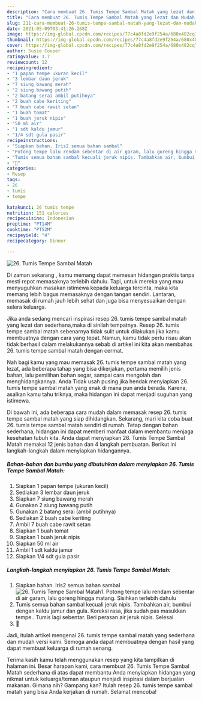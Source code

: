```yaml
---
description: "Cara membuat 26. Tumis Tempe Sambal Matah yang lezat dan Mudah Dibuat"
title: "Cara membuat 26. Tumis Tempe Sambal Matah yang lezat dan Mudah Dibuat"
slug: 211-cara-membuat-26-tumis-tempe-sambal-matah-yang-lezat-dan-mudah-dibuat
date: 2021-05-09T03:41:26.268Z
image: https://img-global.cpcdn.com/recipes/77c4a8fd2e9f254a/680x482cq70/26-tumis-tempe-sambal-matah-foto-resep-utama.jpg
thumbnail: https://img-global.cpcdn.com/recipes/77c4a8fd2e9f254a/680x482cq70/26-tumis-tempe-sambal-matah-foto-resep-utama.jpg
cover: https://img-global.cpcdn.com/recipes/77c4a8fd2e9f254a/680x482cq70/26-tumis-tempe-sambal-matah-foto-resep-utama.jpg
author: Susie Cooper
ratingvalue: 3.7
reviewcount: 12
recipeingredient:
- "1 papan tempe ukuran kecil"
- "3 lembar daun jeruk"
- "7 siung bawang merah"
- "2 siung bawang putih"
- "2 batang serai ambil putihnya"
- "2 buah cabe keriting"
- "7 buah cabe rawit setan"
- "1 buah tomat"
- "1 buah jeruk nipis"
- "50 ml air"
- "1 sdt kaldu jamur"
- "1/4 sdt gula pasir"
recipeinstructions:
- "Siapkan bahan. Iris2 semua bahan sambal"
- "Potong tempe lalu rendam sebentar di air garam, lalu goreng hingga matang. Sisihkan terlebih dahulu"
- "Tumis semua bahan sambal kecuali jeruk nipis. Tambahkan air, bumbui dengan kaldu jamur dan gula. Koreksi rasa, jika sudah pas masukkan tempe.. Tumis lagi sebentar. Beri perasan air jeruk nipis. Selesai"
- "💓"
categories:
- Resep
tags:
- 26
- tumis
- tempe

katakunci: 26 tumis tempe 
nutrition: 151 calories
recipecuisine: Indonesian
preptime: "PT14M"
cooktime: "PT52M"
recipeyield: "4"
recipecategory: Dinner

---
```



![26. Tumis Tempe Sambal Matah](https://img-global.cpcdn.com/recipes/77c4a8fd2e9f254a/680x482cq70/26-tumis-tempe-sambal-matah-foto-resep-utama.jpg)

Di zaman  sekarang , kamu memang dapat memesan hidangan praktis tanpa mesti repot memasaknya terlebih dahulu. Tapi, untuk mereka yang mau menyuguhkan masakan istimewa kepada keluarga tercinta, maka kita memang lebih bagus memasaknya dengan tangan sendiri. Lantaran, memasak di rumah jauh lebih sehat dan juga bisa menyesuaikan dengan selera keluarga.

Jika anda sedang mencari inspirasi resep 26. tumis tempe sambal matah yang lezat dan sederhana,maka di sinilah tempatnya. Resep 26. tumis tempe sambal matah  sebenarnya tidak sulit untuk dilakukan jika kamu membuatnya dengan cara yang tepat. Namun, kamu tidak perlu risau akan tidak berhasil dalam melakukannya 
sebab di artikel ini kita akan membahas 26. tumis tempe sambal matah dengan cermat.  



Nah bagi kamu yang mau memasak 26. tumis tempe sambal matah yang lezat, ada beberapa tahap yang bisa dikerjakan, pertama memilih jenis bahan, lalu pemilihan bahan segar, sampai cara mengolah dan menghidangkannya. Anda Tidak usah pusing jika hendak menyiapkan 26. tumis tempe sambal matah yang enak di mana pun anda berada. Karena, asalkan kamu  tahu triknya, maka hidangan ini dapat menjadi suguhan yang istimewa.

Di bawah ini, ada beberapa cara mudah dalam memasak resep 26. tumis tempe sambal matah yang siap dihidangkan. Sekarang, mari kita coba buat 26. tumis tempe sambal matah sendiri di rumah. Tetap dengan bahan sederhana, hidangan ini dapat memberi manfaat dalam membantu menjaga kesehatan tubuh kita. Anda dapat menyiapkan 26. Tumis Tempe Sambal Matah memakai 12 jenis bahan dan 4 langkah pembuatan. Berikut ini langkah-langkah dalam menyiapkan hidangannya.

<!--inarticleads1-->

##### Bahan-bahan dan bumbu yang dibutuhkan dalam menyiapkan 26. Tumis Tempe Sambal Matah:

1. Siapkan 1 papan tempe (ukuran kecil)
1. Sediakan 3 lembar daun jeruk
1. Siapkan 7 siung bawang merah
1. Gunakan 2 siung bawang putih
1. Gunakan 2 batang serai (ambil putihnya)
1. Sediakan 2 buah cabe keriting
1. Ambil 7 buah cabe rawit setan
1. Siapkan 1 buah tomat
1. Siapkan 1 buah jeruk nipis
1. Siapkan 50 ml air
1. Ambil 1 sdt kaldu jamur
1. Siapkan 1/4 sdt gula pasir




<!--inarticleads2-->

##### Langkah-langkah menyiapkan 26. Tumis Tempe Sambal Matah:

1. Siapkan bahan. Iris2 semua bahan sambal
<img src="https://img-global.cpcdn.com/steps/6137480c725ce684/160x128cq70/26-tumis-tempe-sambal-matah-langkah-memasak-1-foto.jpg" alt="26. Tumis Tempe Sambal Matah">1. Potong tempe lalu rendam sebentar di air garam, lalu goreng hingga matang. Sisihkan terlebih dahulu
1. Tumis semua bahan sambal kecuali jeruk nipis. Tambahkan air, bumbui dengan kaldu jamur dan gula. Koreksi rasa, jika sudah pas masukkan tempe.. Tumis lagi sebentar. Beri perasan air jeruk nipis. Selesai
1. 💓




Jadi, itulah artikel mengenai  26. tumis tempe sambal matah  yang sederhana dan mudah versi kami. Semoga anda dapat membuatnya dengan hasil yang dapat membuat keluarga di rumah senang. 

Terima kasih kamu telah menggunakan resep yang kita tampilkan di halaman ini. Besar harapan kami, cara membuat  26. Tumis Tempe Sambal Matah sederhana di atas dapat membantu Anda menyiapkan hidangan yang nikmat untuk keluarga/teman ataupun menjadi inspirasi dalam berjualan makanan. Gimana nih? Gampang kan? Itulah resep 26. tumis tempe sambal matah yang bisa Anda kerjakan di rumah. Selamat mencoba!

